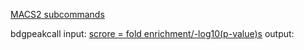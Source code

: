 [MACS2 subcommands](https://github.com/taoliu/MACS/wiki/Advanced:-Call-peaks-using-MACS2-subcommands#Step_1_Filter_duplicates)

bdgpeakcall
input: [scrore = fold enrichment/-log10(p-value)s](https://github.com/taoliu/MACS/tree/master/test/standard_results_bdgcmp)
output: 
<!--stackedit_data:
eyJoaXN0b3J5IjpbLTEzMjIyNDYzNzcsODc5NTc1MDczLDExNj
czMDU4NDddfQ==
-->